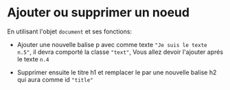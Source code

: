 # Ajouter ou supprimer un noeud

En utilisant l'objet `document` et ses fonctions:

- Ajouter une nouvelle balise p avec comme texte `"Je suis le texte n.5"`, il devra comporté la classe `"text"`, Vous allez devoir l'ajouter aprés le texte `n.4`

- Supprimer ensuite le titre h1 et remplacer le par une nouvelle balise h2 qui aura comme id `"title"`


